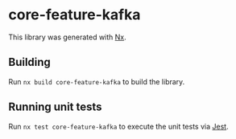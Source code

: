 # core-feature-kafka

This library was generated with [Nx](https://nx.dev).

## Building

Run `nx build core-feature-kafka` to build the library.

## Running unit tests

Run `nx test core-feature-kafka` to execute the unit tests via [Jest](https://jestjs.io).
